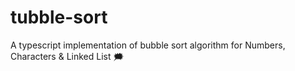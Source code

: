 # tubble-sort 
A typescript implementation of bubble sort algorithm for Numbers, Characters &amp; Linked List 🗯️
